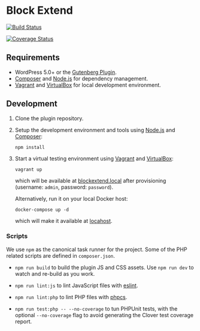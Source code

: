 # Block Extend

[![Build Status](https://travis-ci.com/xwp/block-extend.svg?branch=master)](https://travis-ci.com/xwp/block-extend)

[![Coverage Status](https://coveralls.io/repos/github/xwp/block-extend/badge.svg?branch=master)](https://coveralls.io/github/xwp/block-extend?branch=master)


## Requirements

- WordPress 5.0+ or the [Gutenberg Plugin](https://wordpress.org/plugins/gutenberg/).
- [Composer](https://getcomposer.org) and [Node.js](https://nodejs.org) for dependency management.
- [Vagrant](https://www.vagrantup.com) and [VirtualBox](https://www.virtualbox.org) for local development environment.


## Development

1. Clone the plugin repository.

2. Setup the development environment and tools using [Node.js](https://nodejs.org) and [Composer](https://getcomposer.org):

	   npm install

3. Start a virtual testing environment using [Vagrant](https://www.vagrantup.com/) and [VirtualBox](https://www.virtualbox.org/):

	   vagrant up

	which will be available at [blockextend.local](http://blockextend.local) after provisioning (username: `admin`, password: `password`).

	Alternatively, run it on your local Docker host:

	   docker-compose up -d
	
	which will make it available at [locahost](http://locahost).


### Scripts

We use `npm` as the canonical task runner for the project. Some of the PHP related scripts are defined in `composer.json`.

- `npm run build` to build the plugin JS and CSS assets. Use `npm run dev` to watch and re-build as you work.

- `npm run lint:js` to lint JavaScript files with [eslint]().

- `npm run lint:php` to lint PHP files with [phpcs]().

- `npm run test:php -- --no-coverage` to tun PHPUnit tests, with the optional `--no-coverage` flag to avoid generating the Clover test coverage report.
